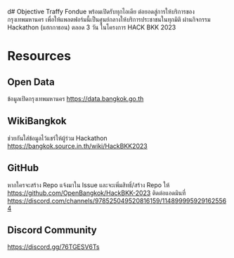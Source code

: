 d# Objective
Traffy Fondue พร้อมเปิดรับทุกไอเดีย ต่อยอดสู่การให้บริการของกรุงเทพมหานคร เพื่อให้แพลตฟอร์มนี้เป็นศูนย์กลางให้บริการประชาชนในทุกมิติ ผ่านกิจกรรม Hackathon (แฮกกาธอน) ตลอด 3 วัน ในโครงการ HACK BKK 2023

# Resources
## Open Data
ข้อมูลเปิดกรุงเทพมหานคร https://data.bangkok.go.th

## WikiBangkok
ช่วยกันใส่ข้อมูลไว้แชร์ให้ผู้ร่วม Hackathon https://bangkok.source.in.th/wiki/HackBKK2023

## GitHub
หากใครจะสร้าง Repo แจ้งมาใน Issue และจะเพิ่มสิทธิ์/สร้าง Repo ให้ https://github.com/OpenBangkok/HackBKK-2023 ติดต่อแอดมินที่ https://discord.com/channels/978525049520816159/1148999959291625564

## Discord Community
https://discord.gg/76TGESV6Ts


